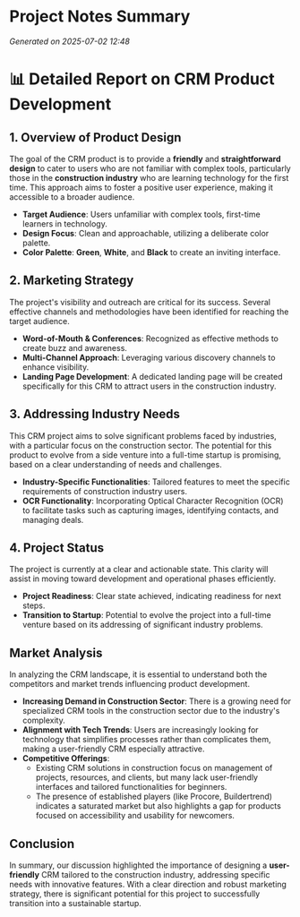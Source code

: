 # Project Notes Summary

*Generated on 2025-07-02 12:48*

# 📊 Detailed Report on CRM Product Development

## **1. Overview of Product Design**
The goal of the CRM product is to provide a **friendly** and **straightforward design** to cater to users who are not familiar with complex tools, particularly those in the **construction industry** who are learning technology for the first time. This approach aims to foster a positive user experience, making it accessible to a broader audience.

- **Target Audience**: Users unfamiliar with complex tools, first-time learners in technology.
- **Design Focus**: Clean and approachable, utilizing a deliberate color palette.
- **Color Palette**: **Green**, **White**, and **Black** to create an inviting interface.

## **2. Marketing Strategy**
The project's visibility and outreach are critical for its success. Several effective channels and methodologies have been identified for reaching the target audience.

- **Word-of-Mouth & Conferences**: Recognized as effective methods to create buzz and awareness.
- **Multi-Channel Approach**: Leveraging various discovery channels to enhance visibility.
- **Landing Page Development**: A dedicated landing page will be created specifically for this CRM to attract users in the construction industry.

## **3. Addressing Industry Needs**
This CRM project aims to solve significant problems faced by industries, with a particular focus on the construction sector. The potential for this product to evolve from a side venture into a full-time startup is promising, based on a clear understanding of needs and challenges.

- **Industry-Specific Functionalities**: Tailored features to meet the specific requirements of construction industry users.
- **OCR Functionality**: Incorporating Optical Character Recognition (OCR) to facilitate tasks such as capturing images, identifying contacts, and managing deals.

## **4. Project Status**
The project is currently at a clear and actionable state. This clarity will assist in moving toward development and operational phases efficiently.

- **Project Readiness**: Clear state achieved, indicating readiness for next steps.
- **Transition to Startup**: Potential to evolve the project into a full-time venture based on its addressing of significant industry problems.

## **Market Analysis**
In analyzing the CRM landscape, it is essential to understand both the competitors and market trends influencing product development.

- **Increasing Demand in Construction Sector**: There is a growing need for specialized CRM tools in the construction sector due to the industry's complexity.
- **Alignment with Tech Trends**: Users are increasingly looking for technology that simplifies processes rather than complicates them, making a user-friendly CRM especially attractive.
- **Competitive Offerings**:
  - Existing CRM solutions in construction focus on management of projects, resources, and clients, but many lack user-friendly interfaces and tailored functionalities for beginners.
  - The presence of established players (like Procore, Buildertrend) indicates a saturated market but also highlights a gap for products focused on accessibility and usability for newcomers.

## **Conclusion**
In summary, our discussion highlighted the importance of designing a **user-friendly** CRM tailored to the construction industry, addressing specific needs with innovative features. With a clear direction and robust marketing strategy, there is significant potential for this project to successfully transition into a sustainable startup.